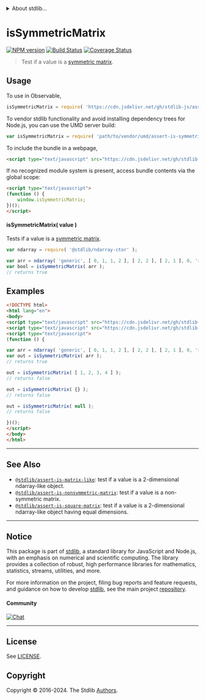<!--

@license Apache-2.0

Copyright (c) 2018 The Stdlib Authors.

Licensed under the Apache License, Version 2.0 (the "License");
you may not use this file except in compliance with the License.
You may obtain a copy of the License at

   http://www.apache.org/licenses/LICENSE-2.0

Unless required by applicable law or agreed to in writing, software
distributed under the License is distributed on an "AS IS" BASIS,
WITHOUT WARRANTIES OR CONDITIONS OF ANY KIND, either express or implied.
See the License for the specific language governing permissions and
limitations under the License.

-->


<details>
  <summary>
    About stdlib...
  </summary>
  <p>We believe in a future in which the web is a preferred environment for numerical computation. To help realize this future, we've built stdlib. stdlib is a standard library, with an emphasis on numerical and scientific computation, written in JavaScript (and C) for execution in browsers and in Node.js.</p>
  <p>The library is fully decomposable, being architected in such a way that you can swap out and mix and match APIs and functionality to cater to your exact preferences and use cases.</p>
  <p>When you use stdlib, you can be absolutely certain that you are using the most thorough, rigorous, well-written, studied, documented, tested, measured, and high-quality code out there.</p>
  <p>To join us in bringing numerical computing to the web, get started by checking us out on <a href="https://github.com/stdlib-js/stdlib">GitHub</a>, and please consider <a href="https://opencollective.com/stdlib">financially supporting stdlib</a>. We greatly appreciate your continued support!</p>
</details>

# isSymmetricMatrix

[![NPM version][npm-image]][npm-url] [![Build Status][test-image]][test-url] [![Coverage Status][coverage-image]][coverage-url] <!-- [![dependencies][dependencies-image]][dependencies-url] -->

> Test if a value is a [symmetric matrix][symmetric-matrix].



<section class="usage">

## Usage

To use in Observable,

```javascript
isSymmetricMatrix = require( 'https://cdn.jsdelivr.net/gh/stdlib-js/assert-is-symmetric-matrix@v0.2.2-umd/browser.js' )
```

To vendor stdlib functionality and avoid installing dependency trees for Node.js, you can use the UMD server build:

```javascript
var isSymmetricMatrix = require( 'path/to/vendor/umd/assert-is-symmetric-matrix/index.js' )
```

To include the bundle in a webpage,

```html
<script type="text/javascript" src="https://cdn.jsdelivr.net/gh/stdlib-js/assert-is-symmetric-matrix@v0.2.2-umd/browser.js"></script>
```

If no recognized module system is present, access bundle contents via the global scope:

```html
<script type="text/javascript">
(function () {
    window.isSymmetricMatrix;
})();
</script>
```

#### isSymmetricMatrix( value )

Tests if a value is a [symmetric matrix][symmetric-matrix].

```javascript
var ndarray = require( '@stdlib/ndarray-ctor' );

var arr = ndarray( 'generic', [ 0, 1, 1, 2 ], [ 2, 2 ], [ 2, 1 ], 0, 'row-major' );
var bool = isSymmetricMatrix( arr );
// returns true
```

</section>

<!-- /.usage -->

<section class="examples">

## Examples

<!-- eslint no-undef: "error" -->

```html
<!DOCTYPE html>
<html lang="en">
<body>
<script type="text/javascript" src="https://cdn.jsdelivr.net/gh/stdlib-js/ndarray-ctor@umd/browser.js"></script>
<script type="text/javascript" src="https://cdn.jsdelivr.net/gh/stdlib-js/assert-is-symmetric-matrix@v0.2.2-umd/browser.js"></script>
<script type="text/javascript">
(function () {

var arr = ndarray( 'generic', [ 0, 1, 1, 2 ], [ 2, 2 ], [ 2, 1 ], 0, 'row-major' );
var out = isSymmetricMatrix( arr );
// returns true

out = isSymmetricMatrix( [ 1, 2, 3, 4 ] );
// returns false

out = isSymmetricMatrix( {} );
// returns false

out = isSymmetricMatrix( null );
// returns false

})();
</script>
</body>
</html>
```

</section>

<!-- /.examples -->

<!-- Section for related `stdlib` packages. Do not manually edit this section, as it is automatically populated. -->

<section class="related">

* * *

## See Also

-   <span class="package-name">[`@stdlib/assert-is-matrix-like`][@stdlib/assert/is-matrix-like]</span><span class="delimiter">: </span><span class="description">test if a value is a 2-dimensional ndarray-like object.</span>
-   <span class="package-name">[`@stdlib/assert-is-nonsymmetric-matrix`][@stdlib/assert/is-nonsymmetric-matrix]</span><span class="delimiter">: </span><span class="description">test if a value is a non-symmetric matrix.</span>
-   <span class="package-name">[`@stdlib/assert-is-square-matrix`][@stdlib/assert/is-square-matrix]</span><span class="delimiter">: </span><span class="description">test if a value is a 2-dimensional ndarray-like object having equal dimensions.</span>

</section>

<!-- /.related -->

<!-- Section for all links. Make sure to keep an empty line after the `section` element and another before the `/section` close. -->


<section class="main-repo" >

* * *

## Notice

This package is part of [stdlib][stdlib], a standard library for JavaScript and Node.js, with an emphasis on numerical and scientific computing. The library provides a collection of robust, high performance libraries for mathematics, statistics, streams, utilities, and more.

For more information on the project, filing bug reports and feature requests, and guidance on how to develop [stdlib][stdlib], see the main project [repository][stdlib].

#### Community

[![Chat][chat-image]][chat-url]

---

## License

See [LICENSE][stdlib-license].


## Copyright

Copyright &copy; 2016-2024. The Stdlib [Authors][stdlib-authors].

</section>

<!-- /.stdlib -->

<!-- Section for all links. Make sure to keep an empty line after the `section` element and another before the `/section` close. -->

<section class="links">

[npm-image]: http://img.shields.io/npm/v/@stdlib/assert-is-symmetric-matrix.svg
[npm-url]: https://npmjs.org/package/@stdlib/assert-is-symmetric-matrix

[test-image]: https://github.com/stdlib-js/assert-is-symmetric-matrix/actions/workflows/test.yml/badge.svg?branch=v0.2.2
[test-url]: https://github.com/stdlib-js/assert-is-symmetric-matrix/actions/workflows/test.yml?query=branch:v0.2.2

[coverage-image]: https://img.shields.io/codecov/c/github/stdlib-js/assert-is-symmetric-matrix/main.svg
[coverage-url]: https://codecov.io/github/stdlib-js/assert-is-symmetric-matrix?branch=main

<!--

[dependencies-image]: https://img.shields.io/david/stdlib-js/assert-is-symmetric-matrix.svg
[dependencies-url]: https://david-dm.org/stdlib-js/assert-is-symmetric-matrix/main

-->

[chat-image]: https://img.shields.io/gitter/room/stdlib-js/stdlib.svg
[chat-url]: https://app.gitter.im/#/room/#stdlib-js_stdlib:gitter.im

[stdlib]: https://github.com/stdlib-js/stdlib

[stdlib-authors]: https://github.com/stdlib-js/stdlib/graphs/contributors

[umd]: https://github.com/umdjs/umd
[es-module]: https://developer.mozilla.org/en-US/docs/Web/JavaScript/Guide/Modules

[deno-url]: https://github.com/stdlib-js/assert-is-symmetric-matrix/tree/deno
[deno-readme]: https://github.com/stdlib-js/assert-is-symmetric-matrix/blob/deno/README.md
[umd-url]: https://github.com/stdlib-js/assert-is-symmetric-matrix/tree/umd
[umd-readme]: https://github.com/stdlib-js/assert-is-symmetric-matrix/blob/umd/README.md
[esm-url]: https://github.com/stdlib-js/assert-is-symmetric-matrix/tree/esm
[esm-readme]: https://github.com/stdlib-js/assert-is-symmetric-matrix/blob/esm/README.md
[branches-url]: https://github.com/stdlib-js/assert-is-symmetric-matrix/blob/main/branches.md

[stdlib-license]: https://raw.githubusercontent.com/stdlib-js/assert-is-symmetric-matrix/main/LICENSE

[symmetric-matrix]: https://en.wikipedia.org/wiki/Symmetric_matrix

<!-- <related-links> -->

[@stdlib/assert/is-matrix-like]: https://github.com/stdlib-js/assert-is-matrix-like/tree/umd

[@stdlib/assert/is-nonsymmetric-matrix]: https://github.com/stdlib-js/assert-is-nonsymmetric-matrix/tree/umd

[@stdlib/assert/is-square-matrix]: https://github.com/stdlib-js/assert-is-square-matrix/tree/umd

<!-- </related-links> -->

</section>

<!-- /.links -->
